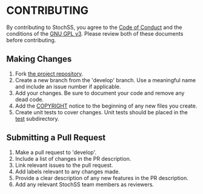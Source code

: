 # CONTRIBUTING  
By contributing to StochSS, you agree to the [Code of Conduct](/CODE_OF_CONDUCT.md) and the conditions of the [GNU GPL v3](/LICENSE). Please review both of these documents before contributing.

## Making Changes
1. Fork [the project repository](https://github.com/StochSS/StochSS).
2. Create a new branch from the 'develop' branch. Use a meaningful name and include an issue number if applicable.
3. Add your changes. Be sure to document your code and remove any dead code.
4. Add the [COPYRIGHT](/COPYRIGHT) notice to the beginning of any new files you create.
5. Create unit tests to cover changes. Unit tests should be placed in the [test](/stochss/tests) subdirectory.

## Submitting a Pull Request
1. Make a pull request to 'develop'.
2. Include a list of changes in the PR description.
3. Link relevant issues to the pull request.
4. Add labels relevant to any changes made.
5. Provide a clear description of any new features in the PR description.
6. Add any relevant StochSS team members as reviewers.
